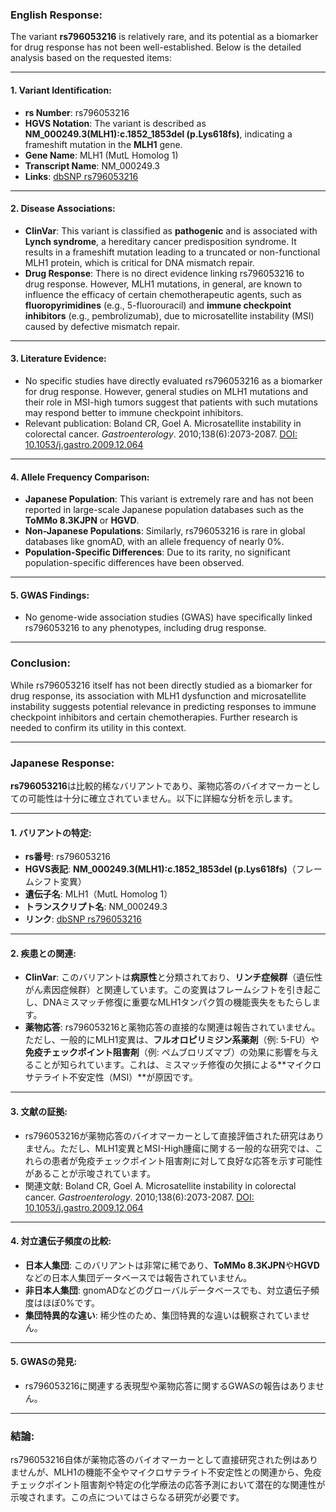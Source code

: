 ### English Response:

The variant **rs796053216** is relatively rare, and its potential as a biomarker for drug response has not been well-established. Below is the detailed analysis based on the requested items:

---

#### 1. Variant Identification:
- **rs Number**: rs796053216
- **HGVS Notation**: The variant is described as **NM_000249.3(MLH1):c.1852_1853del (p.Lys618fs)**, indicating a frameshift mutation in the **MLH1** gene.
- **Gene Name**: MLH1 (MutL Homolog 1)
- **Transcript Name**: NM_000249.3
- **Links**: [dbSNP rs796053216](https://www.ncbi.nlm.nih.gov/snp/rs796053216)

---

#### 2. Disease Associations:
- **ClinVar**: This variant is classified as **pathogenic** and is associated with **Lynch syndrome**, a hereditary cancer predisposition syndrome. It results in a frameshift mutation leading to a truncated or non-functional MLH1 protein, which is critical for DNA mismatch repair.
- **Drug Response**: There is no direct evidence linking rs796053216 to drug response. However, MLH1 mutations, in general, are known to influence the efficacy of certain chemotherapeutic agents, such as **fluoropyrimidines** (e.g., 5-fluorouracil) and **immune checkpoint inhibitors** (e.g., pembrolizumab), due to microsatellite instability (MSI) caused by defective mismatch repair.

---

#### 3. Literature Evidence:
- No specific studies have directly evaluated rs796053216 as a biomarker for drug response. However, general studies on MLH1 mutations and their role in MSI-high tumors suggest that patients with such mutations may respond better to immune checkpoint inhibitors.
- Relevant publication: Boland CR, Goel A. Microsatellite instability in colorectal cancer. *Gastroenterology*. 2010;138(6):2073-2087. [DOI: 10.1053/j.gastro.2009.12.064](https://doi.org/10.1053/j.gastro.2009.12.064)

---

#### 4. Allele Frequency Comparison:
- **Japanese Population**: This variant is extremely rare and has not been reported in large-scale Japanese population databases such as the **ToMMo 8.3KJPN** or **HGVD**.
- **Non-Japanese Populations**: Similarly, rs796053216 is rare in global databases like gnomAD, with an allele frequency of nearly 0%.
- **Population-Specific Differences**: Due to its rarity, no significant population-specific differences have been observed.

---

#### 5. GWAS Findings:
- No genome-wide association studies (GWAS) have specifically linked rs796053216 to any phenotypes, including drug response.

---

### Conclusion:
While rs796053216 itself has not been directly studied as a biomarker for drug response, its association with MLH1 dysfunction and microsatellite instability suggests potential relevance in predicting responses to immune checkpoint inhibitors and certain chemotherapies. Further research is needed to confirm its utility in this context.

---

### Japanese Response:

**rs796053216**は比較的稀なバリアントであり、薬物応答のバイオマーカーとしての可能性は十分に確立されていません。以下に詳細な分析を示します。

---

#### 1. バリアントの特定:
- **rs番号**: rs796053216
- **HGVS表記**: **NM_000249.3(MLH1):c.1852_1853del (p.Lys618fs)**（フレームシフト変異）
- **遺伝子名**: MLH1（MutL Homolog 1）
- **トランスクリプト名**: NM_000249.3
- **リンク**: [dbSNP rs796053216](https://www.ncbi.nlm.nih.gov/snp/rs796053216)

---

#### 2. 疾患との関連:
- **ClinVar**: このバリアントは**病原性**と分類されており、**リンチ症候群**（遺伝性がん素因症候群）と関連しています。この変異はフレームシフトを引き起こし、DNAミスマッチ修復に重要なMLH1タンパク質の機能喪失をもたらします。
- **薬物応答**: rs796053216と薬物応答の直接的な関連は報告されていません。ただし、一般的にMLH1変異は、**フルオロピリミジン系薬剤**（例: 5-FU）や**免疫チェックポイント阻害剤**（例: ペムブロリズマブ）の効果に影響を与えることが知られています。これは、ミスマッチ修復の欠損による**マイクロサテライト不安定性（MSI）**が原因です。

---

#### 3. 文献の証拠:
- rs796053216が薬物応答のバイオマーカーとして直接評価された研究はありません。ただし、MLH1変異とMSI-High腫瘍に関する一般的な研究では、これらの患者が免疫チェックポイント阻害剤に対して良好な応答を示す可能性があることが示唆されています。
- 関連文献: Boland CR, Goel A. Microsatellite instability in colorectal cancer. *Gastroenterology*. 2010;138(6):2073-2087. [DOI: 10.1053/j.gastro.2009.12.064](https://doi.org/10.1053/j.gastro.2009.12.064)

---

#### 4. 対立遺伝子頻度の比較:
- **日本人集団**: このバリアントは非常に稀であり、**ToMMo 8.3KJPN**や**HGVD**などの日本人集団データベースでは報告されていません。
- **非日本人集団**: gnomADなどのグローバルデータベースでも、対立遺伝子頻度はほぼ0%です。
- **集団特異的な違い**: 稀少性のため、集団特異的な違いは観察されていません。

---

#### 5. GWASの発見:
- rs796053216に関連する表現型や薬物応答に関するGWASの報告はありません。

---

### 結論:
rs796053216自体が薬物応答のバイオマーカーとして直接研究された例はありませんが、MLH1の機能不全やマイクロサテライト不安定性との関連から、免疫チェックポイント阻害剤や特定の化学療法の応答予測において潜在的な関連性が示唆されます。この点についてはさらなる研究が必要です。